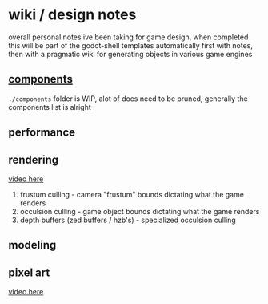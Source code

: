 # wiki / design notes

overall personal notes ive been taking for game design, when completed this will be part of the godot-shell templates automatically
first with notes, then with a pragmatic wiki for generating objects in various game engines

## [components](./components/README.md)

`./components` folder is WIP, alot of docs need to be pruned, generally the components list is alright

## performance

## rendering

[video here](https://youtu.be/CHYxjpYep_M?si=wlTj3uA7NHOsa6AL)

1. frustum culling - camera "frustum" bounds dictating what the game renders
2. occulsion culling - game object bounds dictating what the game renders
3. depth buffers (zed buffers / hzb's) - specialized occulsion culling

## modeling

## pixel art

[video here](https://youtu.be/DKmrBUpd0yw)
